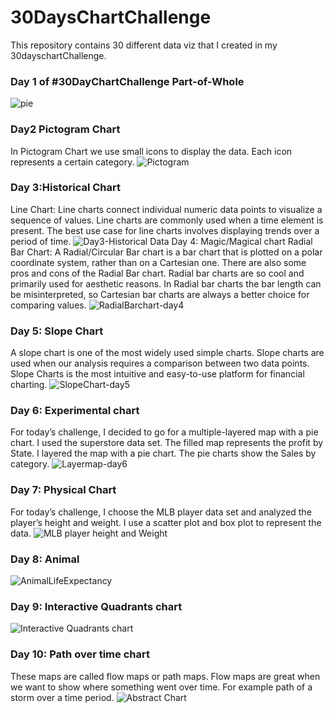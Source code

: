 # 30DaysChartChallenge
This repository contains 30 different data viz that I created in my 30dayschartChallenge.
### Day 1 of #30DayChartChallenge Part-of-Whole
![pie](https://user-images.githubusercontent.com/73730336/156490858-b05cb77f-bbd3-4bdd-8d03-55b6224ab174.png)
### Day2 Pictogram Chart
In Pictogram Chart we use small icons to display the data. Each icon represents a certain category.
![Pictogram](https://user-images.githubusercontent.com/73730336/156491255-24ff360c-aa8f-49c5-91a8-e828f9c387fe.png)
### Day 3:Historical Chart
Line Chart: Line charts connect individual numeric data points to visualize a sequence of values. Line charts are commonly used when a time element is present. The best use case for line charts involves displaying trends over a period of time.
![Day3-Historical Data](https://user-images.githubusercontent.com/73730336/156491369-4f349aba-2f5f-4cf2-8441-cba07660b075.png)
Day 4: Magic/Magical chart
Radial Bar Chart: A Radial/Circular Bar chart is a bar chart that is plotted on a polar coordinate system, rather than on a Cartesian one.
There are also some pros and cons of the Radial Bar chart. Radial bar charts are so cool and primarily used for aesthetic reasons. In Radial bar charts the bar length can be misinterpreted, so Cartesian bar charts are always a better choice for comparing values.
![RadialBarchart-day4](https://user-images.githubusercontent.com/73730336/156491749-696a9bfe-33d0-42e2-adc5-5c0c1b60caa2.png)
### Day 5: Slope Chart
A slope chart is one of the most widely used simple charts. Slope charts are used when our analysis requires a comparison between two data points. Slope Charts is the most intuitive and easy-to-use platform for financial charting.
![SlopeChart-day5](https://user-images.githubusercontent.com/73730336/156492067-66a2b3c2-01b1-44b0-9f4e-53da598c6a43.png)
### Day 6: Experimental chart
For today’s challenge, I decided to go for a multiple-layered map with a pie chart. I used the superstore data set. The filled map represents the profit by State. I layered the map with a pie chart. The pie charts show the Sales by category.
![Layermap-day6](https://user-images.githubusercontent.com/73730336/156492251-50cabb5e-9dbd-4cb3-8821-cd8254bf1e5f.png)
### Day 7: Physical Chart
For today’s challenge, I choose the MLB player data set and analyzed the player’s height and weight.
I use a scatter plot and box plot to represent the data.
![MLB player height and Weight](https://user-images.githubusercontent.com/73730336/156492355-0dda6ada-e0ab-48fe-a1b4-9596c1e821df.jpg)
### Day 8: Animal
![AnimalLifeExpectancy](https://user-images.githubusercontent.com/73730336/156492459-b298c36f-1264-46d0-970f-c3f83b65de49.PNG)
### Day 9: Interactive Quadrants chart
![Interactive Quadrants chart](https://user-images.githubusercontent.com/73730336/156492544-95324143-ccd9-42a8-adaa-e0008298adbd.PNG)
### Day 10: Path over time chart
These maps are called flow maps or path maps. Flow maps are great when we want to show where something went over time. For example path of a storm over a time period.
![Abstract Chart](https://user-images.githubusercontent.com/73730336/156492685-346b2a7d-e425-41e7-ae2d-1e4958cfc67b.PNG)
